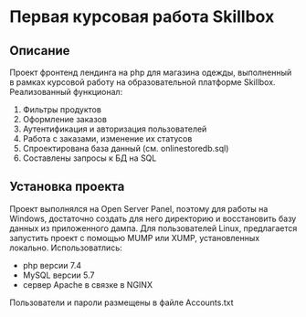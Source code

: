 # Первая курсовая работа Skillbox

## Описание

Проект фронтенд лендинга на php для магазина одежды, выполненный в рамках курсовой работу на образовательной платформе Skillbox. Реализованный функционал:
1) Фильтры продуктов
2) Оформление заказов
3) Аутентификация и авторизация пользователей
4) Работа с заказами, изменение их статусов
5) Спроектирована база данный (см. onlinestoredb.sql)
6) Составлены запросы к БД на SQL

## Установка проекта

Проект выполнялся на Open Server Panel, поэтому для работы на Windows, достаточно создать для него директорию и восстановить базу данных из приложенного дампа.
Для пользователей Linux, предлагается запустить проект с помощью MUMP или XUMP, установленных локально.
Использоватлись:
- php версии 7.4
- MySQL версии 5.7
- сервер Apache в связке в NGINX

Пользователи и пароли размещены в файле Accounts.txt
